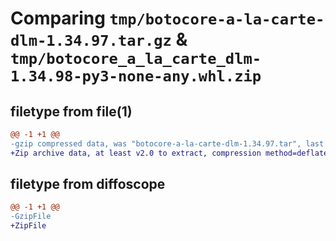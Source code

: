 # Comparing `tmp/botocore-a-la-carte-dlm-1.34.97.tar.gz` & `tmp/botocore_a_la_carte_dlm-1.34.98-py3-none-any.whl.zip`

## filetype from file(1)

```diff
@@ -1 +1 @@
-gzip compressed data, was "botocore-a-la-carte-dlm-1.34.97.tar", last modified: Fri May  3 01:04:40 2024, max compression
+Zip archive data, at least v2.0 to extract, compression method=deflate
```

## filetype from diffoscope

```diff
@@ -1 +1 @@
-GzipFile
+ZipFile
```

